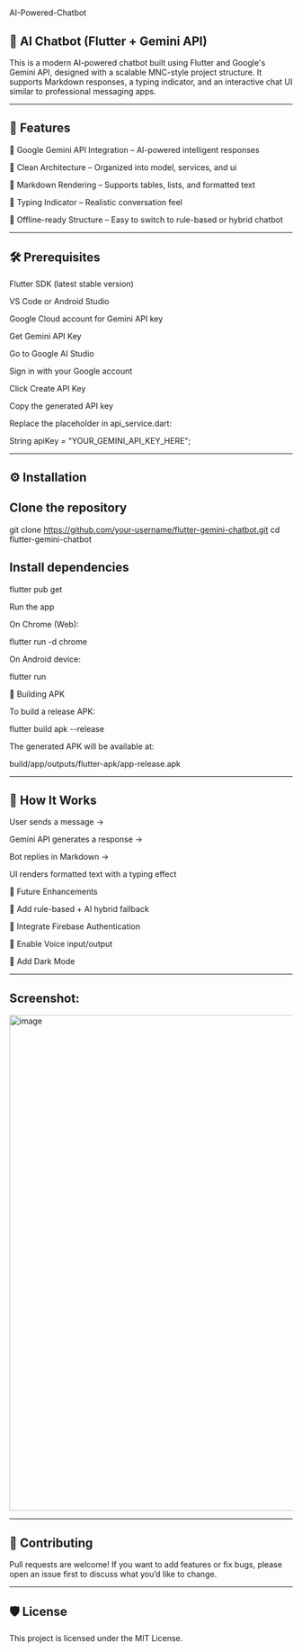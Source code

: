
# 

AI-Powered-Chatbot

🤖 AI Chatbot (Flutter + Gemini API)
-
This is a modern AI-powered chatbot built using Flutter and Google's Gemini API, designed with a scalable MNC-style project structure.
It supports Markdown responses, a typing indicator, and an interactive chat UI similar to professional messaging apps.

--------
🚀 Features
-
🔹 Google Gemini API Integration – AI-powered intelligent responses

🔹 Clean Architecture – Organized into model, services, and ui

🔹 Markdown Rendering – Supports tables, lists, and formatted text

🔹 Typing Indicator – Realistic conversation feel

🔹 Offline-ready Structure – Easy to switch to rule-based or hybrid chatbot

----------------
 
🛠️ Prerequisites
-

Flutter SDK (latest stable version)

VS Code or Android Studio

Google Cloud account for Gemini API key

 Get Gemini API Key

Go to Google AI Studio

Sign in with your Google account

Click Create API Key

Copy the generated API key

Replace the placeholder in api_service.dart:


String apiKey = "YOUR_GEMINI_API_KEY_HERE";

--------
⚙️ Installation
-

Clone the repository
-
git clone https://github.com/your-username/flutter-gemini-chatbot.git
cd flutter-gemini-chatbot


Install dependencies
-
flutter pub get

Run the app

On Chrome (Web):


flutter run -d chrome

On Android device:


flutter run

📱 Building APK

To build a release APK:


flutter build apk --release

The generated APK will be available at:


build/app/outputs/flutter-apk/app-release.apk

---
🧩 How It Works
-
User sends a message →

Gemini API generates a response →

Bot replies in Markdown →

UI renders formatted text with a typing effect


📌 Future Enhancements

🔹 Add rule-based + AI hybrid fallback

🔹 Integrate Firebase Authentication

🔹 Enable Voice input/output

🔹 Add Dark Mode

---
Screenshot:
-
<img width="679" height="881" alt="image" src="https://github.com/user-attachments/assets/69a00f87-1917-4dc6-8f39-6880689d3d6b" />

---
🤝 Contributing
-
Pull requests are welcome! If you want to add features or fix bugs, please open an issue first to discuss what you’d like to change.

---
🛡️ License
-
This project is licensed under the MIT License.

